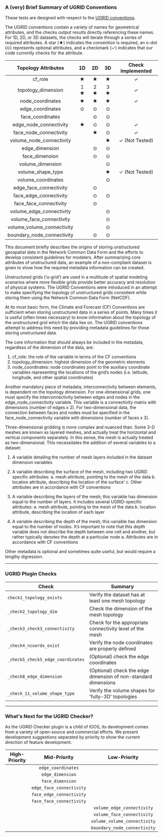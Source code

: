 ### A (very) Brief Summary of UGRID Conventions
These tests are designed with respect to the [UGRID conventions](http://ugrid-conventions.github.io/ugrid-conventions/).

The UGRID conventions contain a variety of names for geometrical attributes, and the checks output results directly referencing these names. For 1D, 2D, or 3D datasets, the checks will iterate through a series of required attributes. A star (&bigstar;) indicates the convention is required, an o-dot (&odot;) represents optional attributes, and a checkmark (&check;) indicates that our code currently checks for the attribute.   


| Topology Attributes	                |   1D                   |   2D                   |   3D                  | Check Implemented    |
| :------------------------------:    | :---:                  | :---:                  | :---:                 | :---------:          |
|cf_role	                            | &bigstar;              | &bigstar;              | &bigstar;             | &check;              |
|topology_dimension	                  | 1 &bigstar;            | 2 &bigstar;            | 3 &bigstar;           | &check;              |
|node_coordinates	                    | &bigstar;              | &bigstar;              | &bigstar;             | &check;              |
|edge_coordinates                     | &odot;                 | &odot;                 | &odot;                |                      |
|face_coordinates	                    |                        | &odot;                 | &odot;                |                      |
|edge_node_connectivity               | &bigstar;              | &odot;                 | &odot;                | &check;              |
|face_node_connectivity               |                        | &bigstar;              | &odot;                | &check;              |
|volume_node_connectivity             |                        |                        | &bigstar;             | &check; (Not Tested) |
|edge_dimension	                      |                        | &odot;                 | &odot;                |                      |
|face_dimension	                      |                        | &odot;                 | &odot;                |                      |
|volume_dimension	                    |                        |                        | &odot;                |                      |
|volume_shape_type                    |                        |                        | &bigstar;             | &check; (Not Tested) |
|volume_coordinates	                  |                        |                        | &odot;                |                      |
|edge_face_connectivity               |                        | &odot;                 |                       |                      |
|face_edge_connectivity	              |                        | &odot;                 | &odot;                |                      |
|face_face_connectivity               |                        | &odot;                 |                       |                      |
|volume_edge_connectivity	            |                        |                        | &odot;                |                      |
|volume_face_connectivity	            |                        |                        | &odot;                |                      |
|volume_volume_connectivity	          |                        |                        | &odot;                |                      |
|boundary_node_connectivity	          |                        | &odot;                 | &odot;                |                      |


This document briefly describes the origins of storing unstructured geospatial data in the Network Common Data Form and the efforts to develop consistent guidelines for modelers. After summarizing core attributes of unstructured data, an example of a non-compliant dataset is given to show how the required metadata information can be created.

Unstructured grids (‘u-grid’) are used in a multitude of spatial modeling scenarios where more flexible grids provide better accuracy and resolution of physical systems. The UGRID Conventions were introduced in an attempt to make specifying the topology of unstructured grids consistent while storing them using the Network Common Data Form (NetCDF).

At its most basic form, the Climate and Forecast (CF) Conventions are sufficient when storing unstructured data in a series of points. Many times it is useful (often times necessary) to know information about the topology of the unstructured grid which the data lies on. The UGRID conventions attempt to address this need by providing metadata guidelines for those storing unstructured data.

The core information that should always be included in the metadata, regardless of the dimension of the data, are:
1.	cf_role: the role of the variable in terms of the CF conventions
2.	topology_dimension: highest dimension of the geometric elements
3.	node_coordinates: node coordinates point to the auxiliary coordinate variables representing the locations of the grid’s nodes (i.e. latitude, longitude, and other spatial coordinates)

Another mandatory piece of metadata, interconnectivity between elements, is dependent on the topology dimension. For one-dimensional grids, one must specify the interconnectivity between edges and nodes in the edge_node_connectivity variable. This variable is a connectivity matrix with dimensions (number of edges x 2). For two-dimensional data, the connection between faces and nodes must be specified in the face_node_connectivity variable with dimensions (number of faces x 3).

Three-dimensional gridding is more complex and nuanced than. Some 3-D meshes are known as layered meshes, and actually treat the horizontal and vertical components separately. In this sense, the mesh is actually treated as two-dimensional. This necessitates the addition of several variables to a dataset:
1.	A variable detailing the number of mesh layers included in the dataset dimension variables
2.	A variable describing the surface of the mesh, including two UGRID specific attributes:
a.	mesh attribute, pointing to the mesh of the data
b.	location attribute, describing the location of the surface’
c.	Other attributes are in accordance with CF conventions

3.	A variable describing the layers of the mesh; this variable has dimension equal to the number of layers. It includes several UGRID-specific attributes:
a.	mesh attribute, pointing to the mesh of the data
b.	location attribute, describing the location of each layer

4.	A variable describing the depth of the mesh; this variable has dimension equal to the number of nodes. It’s important to note that this depth variable does not describe the depth between one cell and another, but rather typically denotes the depth at a particular node
a.	Attributes are in accordance with CF conventions


Other metadata is optional and sometimes quite useful, but would require a lengthy digression.

---

### UGRID Plugin Checks

| Check                              | Summary |
| -----                              | ------- |
| `check1_topology_exists`           | Verify the dataset has at least one mesh topology |
| `_check2_topology_dim`             | Check the dimension of the mesh topology |
| `_check3_check3_connectivity`      | Check for the appropriate connectivity level of the mesh |
| `_check4_ncoords_exist`            | Verify the node coordinates are properly defined |
| `_check5_check5_edge_coordinates`  | (Optional) check the edge coordinates |
| `_check8_edge_dimension`           | (Optional) check the edge dimension of non-standard dimensions |
| `_check_11_volume_shape_type`      | Verify the volume shapes for 'fully-3D' topologies |

---

### What's Next for the UGRID Checker?
As the UGRID Checker plugin is a child of IOOS, its development comes from a variety of open-source and commercial efforts. We present development suggestions separated by priority to show the current direction of feature development.

| High-Priority | Mid-Priority             | Low-Priority                 |
| :---:         | :---:                    | :---:                        |
|               | `edge_coordinates`       |                              |
|               | `edge_dimension`         |                              |           
|               | `face_dimension`         |                              |
|               | `edge_face_connectivity` |                              |
|               | `face_edge_connectivity` |                              |
|               | `face_face_connectivity` |                              |
|               |                          | `volume_edge_connectivity`   |        
|               |                          | `volume_face_connectivity`   |        
|               |                          | `volume_volume_connectivity` |        
|               |                          | `boundary_node_connectivity` |        
